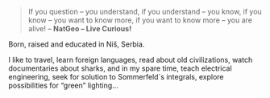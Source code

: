 > If you question – you understand, if you understand – you know, if you know – you want to know more, if you want to know more – you are alive! – __NatGeo – Live Curious!__

Born, raised and educated in Niš, Serbia.

I like to travel, learn foreign languages, read about old civilizations, watch documentaries about sharks, and in my spare time, teach electrical engineering, seek for solution to Sommerfeld`s integrals, explore possibilities for “green” lighting…
